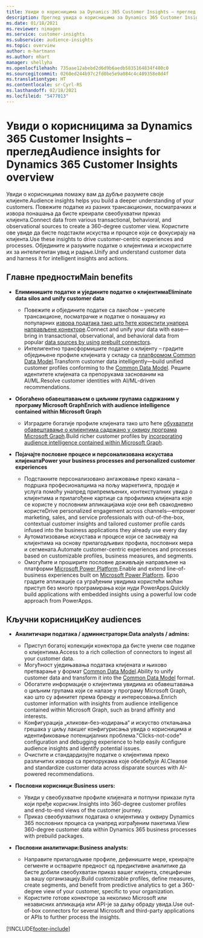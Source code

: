 ```yaml
---
title: Увиди о корисницима за Dynamics 365 Customer Insights – преглед
description: Преглед увида о корисницима за Dynamics 365 Customer Insights.
ms.date: 01/18/2021
ms.reviewer: nimagen
ms.service: customer-insights
ms.subservice: audience-insights
ms.topic: overview
author: m-hartmann
ms.author: mhart
manager: shellyha
ms.openlocfilehash: 735aae12abebd2d6d9b6aedb5835164834f480c0
ms.sourcegitcommit: 0260ed244b97c2fd0be5e9a084c4c489358e8d4f
ms.translationtype: HT
ms.contentlocale: sr-Cyrl-RS
ms.lasthandoff: 02/18/2021
ms.locfileid: "5477013"
---
```

# <a name="audience-insights-for-dynamics-365-customer-insights-overview"></a><span data-ttu-id="0b9dd-103">Увиди о корисницима за Dynamics 365 Customer Insights – преглед</span><span class="sxs-lookup"><span data-stu-id="0b9dd-103">Audience insights for Dynamics 365 Customer Insights overview</span></span>

<span data-ttu-id="0b9dd-104">Увиди о корисницима помажу вам да дубље разумете своје клијенте.</span><span class="sxs-lookup"><span data-stu-id="0b9dd-104">Audience insights helps you build a deeper understanding of your customers.</span></span> <span data-ttu-id="0b9dd-105">Повежите податке из разних трансакционих, посматрачких и извора понашања да бисте креирали свеобухватни приказ клијента.</span><span class="sxs-lookup"><span data-stu-id="0b9dd-105">Connect data from various transactional, behavioral, and observational sources to create a 360-degree customer view.</span></span> <span data-ttu-id="0b9dd-106">Користите ове увиде да бисте подстакли искуства и процесе који се фокусирају на клијента.</span><span class="sxs-lookup"><span data-stu-id="0b9dd-106">Use these insights to drive customer-centric experiences and processes.</span></span> <span data-ttu-id="0b9dd-107">Обједините и разумите податке о клијентима и искористите их за интелигентан увид и радње.</span><span class="sxs-lookup"><span data-stu-id="0b9dd-107">Unify and understand customer data and harness it for intelligent insights and actions.</span></span>

## <a name="main-benefits"></a><span data-ttu-id="0b9dd-108">Главне предности</span><span class="sxs-lookup"><span data-stu-id="0b9dd-108">Main benefits</span></span> 

- <span data-ttu-id="0b9dd-109">**Елиминишите податке и уједините податке о клијентима**</span><span class="sxs-lookup"><span data-stu-id="0b9dd-109">**Eliminate data silos and unify customer data**</span></span>

  - <span data-ttu-id="0b9dd-110">Повежите и обједините податке са лакоћом – унесите трансакционе, посматрачке и податке о понашању из популарних [извора података тако што ћете користити унапред направљене конекторе](data-sources.md).</span><span class="sxs-lookup"><span data-stu-id="0b9dd-110">Connect and unify your data with ease—bring in transactional, observational, and behavioral data from popular [data sources by using prebuilt connectors](data-sources.md).</span></span>
  - <span data-ttu-id="0b9dd-111">Интелигентно трансформишите податке о клијенту – градите обједињене профиле клијената у складу са [платформом Common Data Model](https://docs.microsoft.com/common-data-model/).</span><span class="sxs-lookup"><span data-stu-id="0b9dd-111">Transform customer data intelligently—build unified customer profiles conforming to the [Common Data Model](https://docs.microsoft.com/common-data-model/).</span></span> <span data-ttu-id="0b9dd-112">Решите идентитете клијената са препорукама заснованим на AI/ML.</span><span class="sxs-lookup"><span data-stu-id="0b9dd-112">Resolve customer identities with AI/ML-driven recommendations.</span></span>

- <span data-ttu-id="0b9dd-113">**Обогаћено обавештавањем о циљним групама садржаним у програму Microsoft Graph**</span><span class="sxs-lookup"><span data-stu-id="0b9dd-113">**Enrich with audience intelligence contained within Microsoft Graph**</span></span>

  - <span data-ttu-id="0b9dd-114">Изградите богатије профиле клијената тако што ћете [обухватити обавештавање о клијентима садржано у оквиру програма Microsoft Graph](enrichment-microsoft-graph.md).</span><span class="sxs-lookup"><span data-stu-id="0b9dd-114">Build richer customer profiles by [incorporating audience intelligence contained within Microsoft Graph](enrichment-microsoft-graph.md).</span></span>  

- <span data-ttu-id="0b9dd-115">**Појачајте пословне процесе и персонализована искустава клијената**</span><span class="sxs-lookup"><span data-stu-id="0b9dd-115">**Power your business processes and personalized customer experiences**</span></span>

  - <span data-ttu-id="0b9dd-116">Подстакните персонализовано ангажовање преко канала – подршка професионалцима на пољу маркетинга, продаје и услуга помоћу унапред припремљених, контекстуалних увида о клијентима и прилагођене картице са профилима клијената које се користе у пословним апликацијама које они већ свакодневно користе</span><span class="sxs-lookup"><span data-stu-id="0b9dd-116">Drive personalized engagement across channels—empower marketing, sales, and service professionals with out-of-the-box, contextual customer insights and tailored customer profile cards infused into the business applications they already use every day</span></span>
  - <span data-ttu-id="0b9dd-117">Аутоматизовање искустава и процесе који се заснивају на клијентима на основу прилагодљивих профила, пословних мера и сегмената.</span><span class="sxs-lookup"><span data-stu-id="0b9dd-117">Automate customer-centric experiences and processes based on customizable profiles, business measures, and segments.</span></span>
  - <span data-ttu-id="0b9dd-118">Омогућите и проширите пословне доживљаје направљене на платформи [Microsoft Power Platform](https://powerplatform.microsoft.com/).</span><span class="sxs-lookup"><span data-stu-id="0b9dd-118">Enable and extend line-of-business experiences built on [Microsoft Power Platform](https://powerplatform.microsoft.com/).</span></span> <span data-ttu-id="0b9dd-119">Брзо градите апликације са уграђеним увидима користећи моћан приступ без много програмирања који нуди PowerApps.</span><span class="sxs-lookup"><span data-stu-id="0b9dd-119">Quickly build applications with embedded insights using a powerful low code approach from PowerApps.</span></span>  

## <a name="key-audiences"></a><span data-ttu-id="0b9dd-120">Кључни корисници</span><span class="sxs-lookup"><span data-stu-id="0b9dd-120">Key audiences</span></span>

- <span data-ttu-id="0b9dd-121">**Аналитичари података / администратори:**</span><span class="sxs-lookup"><span data-stu-id="0b9dd-121">**Data analysts / admins:**</span></span>

  - <span data-ttu-id="0b9dd-122">Приступ богатој колекцији конектора да бисте унели све податке о клијентима.</span><span class="sxs-lookup"><span data-stu-id="0b9dd-122">Access to a rich collection of connectors to ingest all your customer data.</span></span>
  - <span data-ttu-id="0b9dd-123">Могућност уједињавања података клијената и њихово претварање у формат [Common Data Model](https://docs.microsoft.com/common-data-model/).</span><span class="sxs-lookup"><span data-stu-id="0b9dd-123">Ability to unify customer data and transform it into the [Common Data Model](https://docs.microsoft.com/common-data-model/) format.</span></span>
  - <span data-ttu-id="0b9dd-124">Обогатите информације о клијентима увидима из обавештавања о циљним групама који се налазе у програму Microsoft Graph, као што су афинитет према бренду и интересовања.</span><span class="sxs-lookup"><span data-stu-id="0b9dd-124">Enrich customer information with insights from audience intelligence contained within Microsoft Graph, such as brand affinity and interests.</span></span>
  - <span data-ttu-id="0b9dd-125">Конфигурација „кликови-без-кодирања“ и искуство отклањања грешака у циљу лакшег конфигурисања увида о корисницима и идентификовање потенцијалних проблема.</span><span class="sxs-lookup"><span data-stu-id="0b9dd-125">"Clicks-not-code" configuration and debugging experience to help easily configure audience insights and identify potential issues.</span></span>
  - <span data-ttu-id="0b9dd-126">Очистите и стандардизујте податке о клијентима преко различитих извора са препорукама које обезбеђује AI.</span><span class="sxs-lookup"><span data-stu-id="0b9dd-126">Cleanse and standardize customer data across disparate sources with AI-powered recommendations.</span></span>  

- <span data-ttu-id="0b9dd-127">**Пословни корисници:**</span><span class="sxs-lookup"><span data-stu-id="0b9dd-127">**Business users:**</span></span>

  - <span data-ttu-id="0b9dd-128">Увиди у свеобухватне профиле клијената и потпуни прикази пута који пређе корисник.</span><span class="sxs-lookup"><span data-stu-id="0b9dd-128">Insights into 360-degree customer profiles and end-to-end views of the customer journey.</span></span>
  - <span data-ttu-id="0b9dd-129">Приказ свеобухватних података о клијентима у оквиру Dynamics 365 пословних процеса са унапред изграђеним пакетима.</span><span class="sxs-lookup"><span data-stu-id="0b9dd-129">View 360-degree customer data within Dynamics 365 business processes with prebuild packages.</span></span>

- <span data-ttu-id="0b9dd-130">**Пословни аналитичари:**</span><span class="sxs-lookup"><span data-stu-id="0b9dd-130">**Business analysts:**</span></span>

  - <span data-ttu-id="0b9dd-131">Направите прилагодљиве профиле, дефинишите мере, креирајте сегменте и остварите предност од предиктивне аналитике да бисте добили свеобухватан приказ вашег клијента, специфичан за вашу организацију.</span><span class="sxs-lookup"><span data-stu-id="0b9dd-131">Build customizable profiles, define measures, create segments, and benefit from predictive analytics to get a 360-degree view of your customer, specific to your organization.</span></span>  
  - <span data-ttu-id="0b9dd-132">Користите готове конекторе за неколико Microsoft или независних апликација или API-је за даљу обраду увида.</span><span class="sxs-lookup"><span data-stu-id="0b9dd-132">Use out-of-box connectors for several Microsoft and third-party applications or APIs to further process the insights.</span></span>


[!INCLUDE[footer-include](../includes/footer-banner.md)]